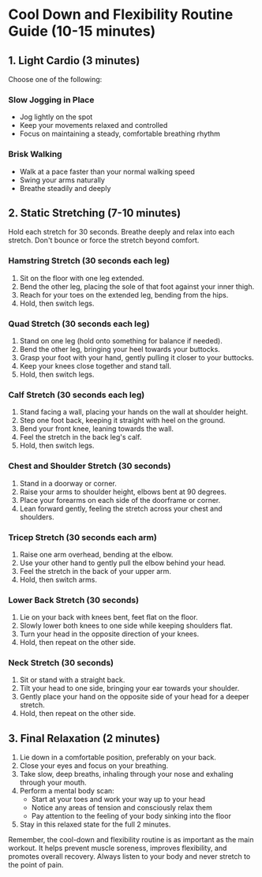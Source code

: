 
# Cool Down and Flexibility Routine Guide (10-15 minutes)

## 1. Light Cardio (3 minutes)

Choose one of the following:

### Slow Jogging in Place
- Jog lightly on the spot
- Keep your movements relaxed and controlled
- Focus on maintaining a steady, comfortable breathing rhythm

### Brisk Walking
- Walk at a pace faster than your normal walking speed
- Swing your arms naturally
- Breathe steadily and deeply

## 2. Static Stretching (7-10 minutes)

Hold each stretch for 30 seconds. Breathe deeply and relax into each stretch. Don't bounce or force the stretch beyond comfort.

### Hamstring Stretch (30 seconds each leg)
1. Sit on the floor with one leg extended.
2. Bend the other leg, placing the sole of that foot against your inner thigh.
3. Reach for your toes on the extended leg, bending from the hips.
4. Hold, then switch legs.

### Quad Stretch (30 seconds each leg)
1. Stand on one leg (hold onto something for balance if needed).
2. Bend the other leg, bringing your heel towards your buttocks.
3. Grasp your foot with your hand, gently pulling it closer to your buttocks.
4. Keep your knees close together and stand tall.
5. Hold, then switch legs.

### Calf Stretch (30 seconds each leg)
1. Stand facing a wall, placing your hands on the wall at shoulder height.
2. Step one foot back, keeping it straight with heel on the ground.
3. Bend your front knee, leaning towards the wall.
4. Feel the stretch in the back leg's calf.
5. Hold, then switch legs.

### Chest and Shoulder Stretch (30 seconds)
1. Stand in a doorway or corner.
2. Raise your arms to shoulder height, elbows bent at 90 degrees.
3. Place your forearms on each side of the doorframe or corner.
4. Lean forward gently, feeling the stretch across your chest and shoulders.

### Tricep Stretch (30 seconds each arm)
1. Raise one arm overhead, bending at the elbow.
2. Use your other hand to gently pull the elbow behind your head.
3. Feel the stretch in the back of your upper arm.
4. Hold, then switch arms.

### Lower Back Stretch (30 seconds)
1. Lie on your back with knees bent, feet flat on the floor.
2. Slowly lower both knees to one side while keeping shoulders flat.
3. Turn your head in the opposite direction of your knees.
4. Hold, then repeat on the other side.

### Neck Stretch (30 seconds)
1. Sit or stand with a straight back.
2. Tilt your head to one side, bringing your ear towards your shoulder.
3. Gently place your hand on the opposite side of your head for a deeper stretch.
4. Hold, then repeat on the other side.

## 3. Final Relaxation (2 minutes)

1. Lie down in a comfortable position, preferably on your back.
2. Close your eyes and focus on your breathing.
3. Take slow, deep breaths, inhaling through your nose and exhaling through your mouth.
4. Perform a mental body scan:
   - Start at your toes and work your way up to your head
   - Notice any areas of tension and consciously relax them
   - Pay attention to the feeling of your body sinking into the floor
5. Stay in this relaxed state for the full 2 minutes.

Remember, the cool-down and flexibility routine is as important as the main workout. It helps prevent muscle soreness, improves flexibility, and promotes overall recovery. Always listen to your body and never stretch to the point of pain.